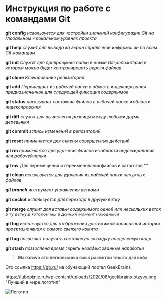 # Инструкция по работе с командами Git

**git config**  *используется для настройки значений конфигурации Git на глобальном и локальном уровнях проекта*

**git help** *служит для вывода на экран справочной информации по всем Git-командам*

**git init** *Служит для превращения папки в новый Git-репозиторий,в котором можно будет контролировать версии файлов*

**git clone** *Клонирование репозитория*

**git add** *Перемещает из рабочей папки в область индексирования предназначенное для следующей фиксации содержимое*

**git status** *показывает состояние файлов в рабочей папке и области индексирования*

**git diff** *служит для вычисления разницы между любыми двумя деревьями*

**git commit** *запись изменений в репозиторий*

**git reset** *применяется для отмены совершенных действий*

**git rm** *применяется для удаления файлов из области индексирования или рабочей папки*

**git mv** Для перемещения и переименования файлов и каталогов **

**git clean** *используется для удаления из рабочей папки ненужных файлов*

***git branch*** *инструмент управления ветками*

****git ceckot**** *используется для перехода в другую ветку*

**git merge** *служит для вставки содержимого одной или нескольких веток в ту ветку,в которой мы в данный момент находимся*

**git log** *используется для отображения достижимой записанной истории проекта,начиная с самого свежего комита*

**git tag** *позволяет получить постоянную закладку нпеделенную кода*

**git stash** *позволяена время скрыть незафиксованные наработки*

>******Markdown это легковесный язык разметки текста для веба******

Это ссылка https://gb.ru/ на обучающий портал GeekBrains 

https://lubopitnie.ru/wp-content/uploads/2020/08/geekbrains-otzyvy.png "Лучший в мире логотип"

![Логотип ](D:\999.jpg)





